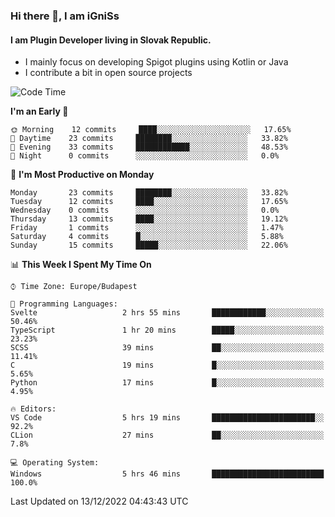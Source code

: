 ### Hi there 👋, I am iGniSs

#### I am Plugin Developer living in Slovak Republic.
- I mainly focus on developing Spigot plugins using Kotlin or Java
- I contribute a bit in open source projects

<!--START_SECTION:waka-->
![Code Time](http://img.shields.io/badge/Code%20Time-982%20hrs%203%20mins-blue)

**I'm an Early 🐤** 

```text
🌞 Morning    12 commits     ████░░░░░░░░░░░░░░░░░░░░░   17.65% 
🌆 Daytime    23 commits     ████████░░░░░░░░░░░░░░░░░   33.82% 
🌃 Evening    33 commits     ████████████░░░░░░░░░░░░░   48.53% 
🌙 Night      0 commits      ░░░░░░░░░░░░░░░░░░░░░░░░░   0.0%

```
📅 **I'm Most Productive on Monday** 

```text
Monday       23 commits     ████████░░░░░░░░░░░░░░░░░   33.82% 
Tuesday      12 commits     ████░░░░░░░░░░░░░░░░░░░░░   17.65% 
Wednesday    0 commits      ░░░░░░░░░░░░░░░░░░░░░░░░░   0.0% 
Thursday     13 commits     ████░░░░░░░░░░░░░░░░░░░░░   19.12% 
Friday       1 commits      ░░░░░░░░░░░░░░░░░░░░░░░░░   1.47% 
Saturday     4 commits      █░░░░░░░░░░░░░░░░░░░░░░░░   5.88% 
Sunday       15 commits     █████░░░░░░░░░░░░░░░░░░░░   22.06%

```


📊 **This Week I Spent My Time On** 

```text
⌚︎ Time Zone: Europe/Budapest

💬 Programming Languages: 
Svelte                   2 hrs 55 mins       ████████████░░░░░░░░░░░░░   50.46% 
TypeScript               1 hr 20 mins        █████░░░░░░░░░░░░░░░░░░░░   23.23% 
SCSS                     39 mins             ██░░░░░░░░░░░░░░░░░░░░░░░   11.41% 
C                        19 mins             █░░░░░░░░░░░░░░░░░░░░░░░░   5.65% 
Python                   17 mins             █░░░░░░░░░░░░░░░░░░░░░░░░   4.95%

🔥 Editors: 
VS Code                  5 hrs 19 mins       ███████████████████████░░   92.2% 
CLion                    27 mins             ██░░░░░░░░░░░░░░░░░░░░░░░   7.8%

💻 Operating System: 
Windows                  5 hrs 46 mins       █████████████████████████   100.0%

```


 Last Updated on 13/12/2022 04:43:43 UTC
<!--END_SECTION:waka-->